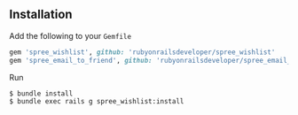 ## Installation

Add the following to your `Gemfile`
```ruby
gem 'spree_wishlist', github: 'rubyonrailsdeveloper/spree_wishlist'
gem 'spree_email_to_friend', github: 'rubyonrailsdeveloper/spree_email_to_friend'
```

Run
```sh
$ bundle install
$ bundle exec rails g spree_wishlist:install
```
